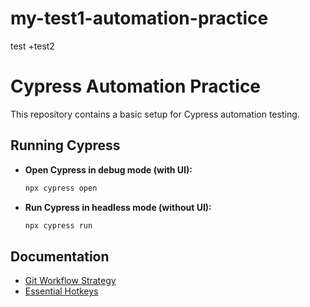 # my-test1-automation-practice
test
+test2


# Cypress Automation Practice

This repository contains a basic setup for Cypress automation testing.

## Running Cypress

* **Open Cypress in debug mode (with UI):**
    ```bash
    npx cypress open
    ```
* **Run Cypress in headless mode (without UI):**
    ```bash
    npx cypress run
    ```

## Documentation

* [Git Workflow Strategy](/docs/git-strategy.md)
* [Essential Hotkeys](/docs/hotkeys.md)
